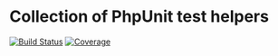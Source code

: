 Collection of PhpUnit test helpers
====

[![Build Status](https://travis-ci.org/cybalex/test_helpers.svg?branch=master)](https://travis-ci.org/cybalex/test_helpers)
[![Coverage](https://codecov.io/gh/cybalex/test_helpers/branch/master/graph/badge.svg)](https://codecov.io/gh/cybalex/test_helpers)
